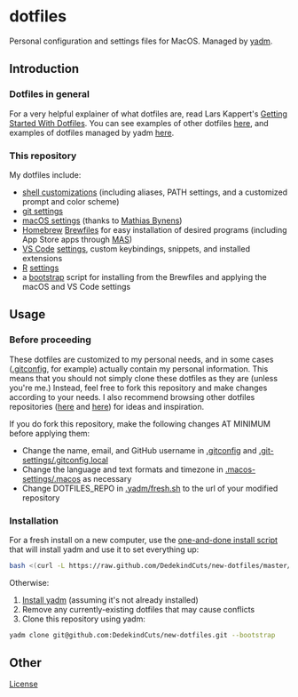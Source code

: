 # dotfiles
Personal configuration and settings files for MacOS.
Managed by [yadm](https://yadm.io).

## Introduction

### Dotfiles in general
For a very helpful explainer of what dotfiles are, read Lars Kappert's [Getting Started With Dotfiles](https://medium.com/@webprolific/getting-started-with-dotfiles-43c3602fd789).
You can see examples of other dotfiles [here](https://dotfiles.github.io), and examples of dotfiles managed by yadm [here](https://yadm.io/docs/examples).

### This repository
My dotfiles include: 
* [shell customizations](../.shell) (including aliases, PATH settings, and a customized prompt and color scheme)
* [git settings](../.gitconfig)
* [macOS settings](../.macos-settings/.macos) (thanks to [Mathias Bynens](https://github.com/mathiasbynens/dotfiles))
* [Homebrew](https://brew.sh) [Brewfiles](../.brew) for easy installation of desired programs (including App Store apps through [MAS](https://github.com/mas-cli/mas))
* [VS Code](https://code.visualstudio.com/) [settings](../.vscode-settings), custom keybindings, snippets, and installed extensions
* [R](https://www.r-project.org/) [settings](../.Rprofile)
* a [bootstrap](../.yadm/bootstrap) script for installing from the Brewfiles and applying the macOS and VS Code settings

## Usage

### Before proceeding
These dotfiles are customized to my personal needs, and in some cases ([.gitconfig](../.gitconfig), for example) actually contain my personal information.
This means that you should not simply clone these dotfiles as they are (unless you're me.)
Instead, feel free to fork this repository and make changes according to your needs.
I also recommend browsing other dotfiles repositories ([here](https://dotfiles.github.io) and [here](https://yadm.io/docs/examples)) for ideas and inspiration.

If you do fork this repository, make the following changes AT MINIMUM before applying them:
* Change the name, email, and GitHub username in [.gitconfig](../.gitconfig) and [.git-settings/.gitconfig.local](../.git-settings/.gitconfig.local##Veracity)
* Change the language and text formats and timezone in [.macos-settings/.macos](../.macos-settings/.macos) as necessary
* Change DOTFILES_REPO in [.yadm/fresh.sh](../.yadm/fresh.sh) to the url of your modified repository

### Installation
For a fresh install on a new computer, use the [one-and-done install script](../.yadm/fresh.sh) that will install yadm and use it to set everything up:

```bash
bash <(curl -L https://raw.github.com/DedekindCuts/new-dotfiles/master/.yadm/fresh.sh)
```

Otherwise:
1. [Install yadm](https://yadm.io/docs/install) (assuming it's not already installed)
2. Remove any currently-existing dotfiles that may cause conflicts
3. Clone this repository using yadm: 

```bash
yadm clone git@github.com:DedekindCuts/new-dotfiles.git --bootstrap
```

## Other
[License](LICENSE)
